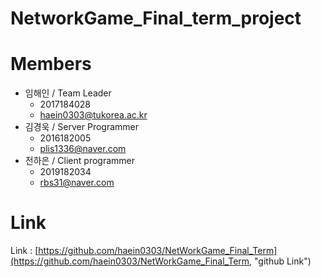 # NetworkGame_Final_term_project

# Members

* 임해인 / Team Leader
    * 2017184028
    * haein0303@tukorea.ac.kr
* 김경욱 / Server Programmer
    * 2016182005
    * plis1336@naver.com 
* 전하은 / Client programmer
    * 2019182034
    * rbs31@naver.com

# Link
Link : [https://github.com/haein0303/NetWorkGame_Final_Term](https://github.com/haein0303/NetWorkGame_Final_Term, "github Link")



